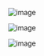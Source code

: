 ![image](https://github.com/user-attachments/assets/a3cda2dd-5dd4-4732-808b-d28deb877129)


![image](https://github.com/user-attachments/assets/f068ee39-b2d3-40ae-892c-1dadd519c8a7)


![image](https://github.com/user-attachments/assets/a5ab40b8-f923-441f-8600-360dbbf1d77e)

